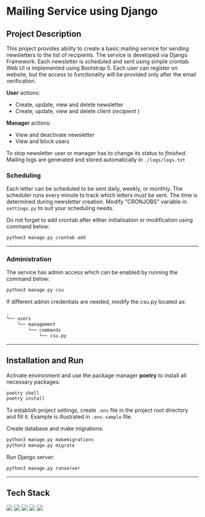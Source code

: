 # Mailing Service using Django

## Project Description

This project provides ability to create a basic mailing service for sending
newsletters to the list of recipients. The service is developed via Django
Framework. Each newsletter is
scheduled and sent using simple crontab. Web UI is implemented using
Bootstrap 5. Each user can register on website, but the access to functionality
will be provided only after the email verification.

**User** actions:

- Create, update, view and delete newsletter
- Create, update, view and delete client (_recipient_ )

**Manager** actions:

- View and deactivate newsletter
- View and block users

To stop newsletter user or manager has to change its status to _finished_.
Mailing logs are generated and stored automatically in <code>./logs/logs.txt</code>

### Scheduling

Each letter can be scheduled to be sent daily, weekly, or monthly. The
scheduler runs every minute to track which letters must be sent. The time is
determined during newsletter creation. Modify "CRONJOBS" variable in
<code>settings.py</code> to suit your scheduling needs.

Do not forget to add crontab after either initialisation or modification using
command below:

```bash
python3 manage.py crontab add
```

---

### Administration

The service has admin access which can be enabled by running the command below:

```bash
python3 manage.py csu
```

If different admin credentials are needed, modify the csu.py located as:

```bash
.
└── users
    └── management
        └── commands
            └── csu.py
```

---

## Installation and Run

Activate environment and use the package manager **poetry** to install all
necessary packages:

```bash
poetry shell
poetry install
```

To establish project settings, create <code>.env</code> file in the project
root directory and fill it. Example is illustrated
in <code>.env.sample</code> file.

Create database and make migrations:

```bash
python3 manage.py makemigrations
python3 manage.py migrate
```

Run Django server:

```bash
python3 manage.py runserver
```

---

## Tech Stack

<img src="https://img.shields.io/badge/Django-blue?style=for-the-badge&logo=django&logoColor=white" />
<img src="https://img.shields.io/badge/Python-blue?style=for-the-badge&logo=python&logoColor=white" />
<img src="https://img.shields.io/badge/postgresql-blue?style=for-the-badge&logo=postgresql&logoColor=white" />
<img src="https://img.shields.io/badge/GIT-blue?style=for-the-badge&logo=git&logoColor=white" />
<img src="https://img.shields.io/badge/Poetry-blue?style=for-the-badge&logo=poetry&logoColor=white" />
